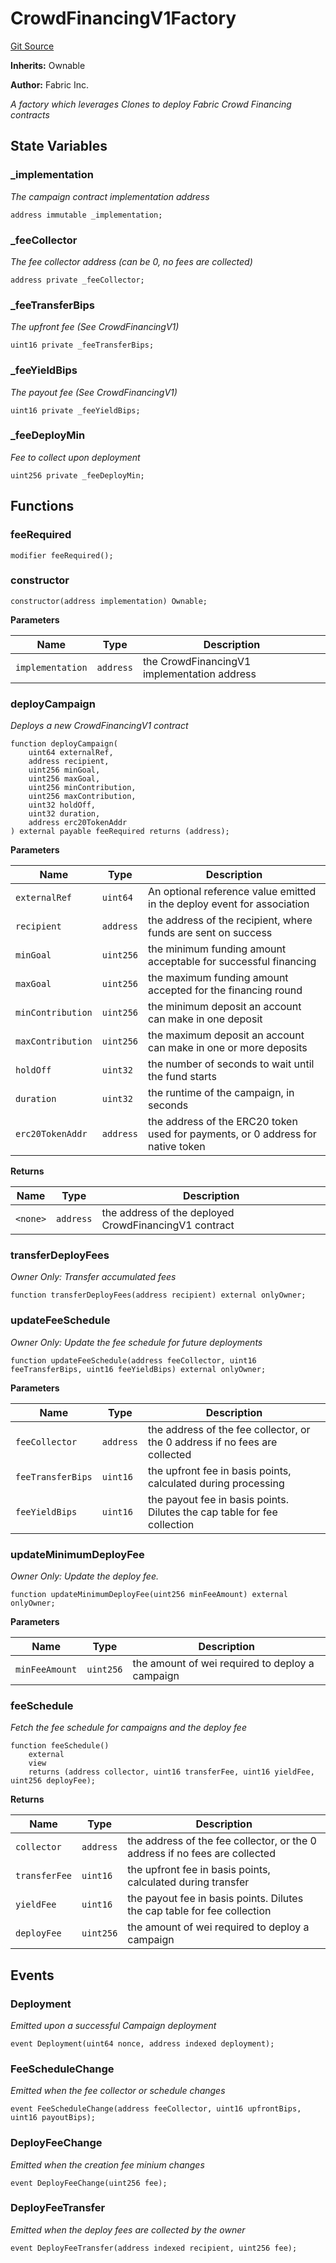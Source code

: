 # CrowdFinancingV1Factory
[Git Source](https://github.com/withfabricxyz/contracts/blob/278bdebcf91ed312b0e42a13dea32dd48dd6b6b8/src/finance/CrowdFinancingV1Factory.sol)

**Inherits:**
Ownable

**Author:**
Fabric Inc.

*A factory which leverages Clones to deploy Fabric Crowd Financing contracts*


## State Variables
### _implementation
*The campaign contract implementation address*


```solidity
address immutable _implementation;
```


### _feeCollector
*The fee collector address (can be 0, no fees are collected)*


```solidity
address private _feeCollector;
```


### _feeTransferBips
*The upfront fee (See CrowdFinancingV1)*


```solidity
uint16 private _feeTransferBips;
```


### _feeYieldBips
*The payout fee (See CrowdFinancingV1)*


```solidity
uint16 private _feeYieldBips;
```


### _feeDeployMin
*Fee to collect upon deployment*


```solidity
uint256 private _feeDeployMin;
```


## Functions
### feeRequired


```solidity
modifier feeRequired();
```

### constructor


```solidity
constructor(address implementation) Ownable;
```
**Parameters**

|Name|Type|Description|
|----|----|-----------|
|`implementation`|`address`|the CrowdFinancingV1 implementation address|


### deployCampaign

*Deploys a new CrowdFinancingV1 contract*


```solidity
function deployCampaign(
    uint64 externalRef,
    address recipient,
    uint256 minGoal,
    uint256 maxGoal,
    uint256 minContribution,
    uint256 maxContribution,
    uint32 holdOff,
    uint32 duration,
    address erc20TokenAddr
) external payable feeRequired returns (address);
```
**Parameters**

|Name|Type|Description|
|----|----|-----------|
|`externalRef`|`uint64`|An optional reference value emitted in the deploy event for association|
|`recipient`|`address`|the address of the recipient, where funds are sent on success|
|`minGoal`|`uint256`|the minimum funding amount acceptable for successful financing|
|`maxGoal`|`uint256`|the maximum funding amount accepted for the financing round|
|`minContribution`|`uint256`|the minimum deposit an account can make in one deposit|
|`maxContribution`|`uint256`|the maximum deposit an account can make in one or more deposits|
|`holdOff`|`uint32`|the number of seconds to wait until the fund starts|
|`duration`|`uint32`|the runtime of the campaign, in seconds|
|`erc20TokenAddr`|`address`|the address of the ERC20 token used for payments, or 0 address for native token|

**Returns**

|Name|Type|Description|
|----|----|-----------|
|`<none>`|`address`|the address of the deployed CrowdFinancingV1 contract|


### transferDeployFees

*Owner Only: Transfer accumulated fees*


```solidity
function transferDeployFees(address recipient) external onlyOwner;
```

### updateFeeSchedule

*Owner Only: Update the fee schedule for future deployments*


```solidity
function updateFeeSchedule(address feeCollector, uint16 feeTransferBips, uint16 feeYieldBips) external onlyOwner;
```
**Parameters**

|Name|Type|Description|
|----|----|-----------|
|`feeCollector`|`address`|the address of the fee collector, or the 0 address if no fees are collected|
|`feeTransferBips`|`uint16`|the upfront fee in basis points, calculated during processing|
|`feeYieldBips`|`uint16`|the payout fee in basis points. Dilutes the cap table for fee collection|


### updateMinimumDeployFee

*Owner Only: Update the deploy fee.*


```solidity
function updateMinimumDeployFee(uint256 minFeeAmount) external onlyOwner;
```
**Parameters**

|Name|Type|Description|
|----|----|-----------|
|`minFeeAmount`|`uint256`|the amount of wei required to deploy a campaign|


### feeSchedule

*Fetch the fee schedule for campaigns and the deploy fee*


```solidity
function feeSchedule()
    external
    view
    returns (address collector, uint16 transferFee, uint16 yieldFee, uint256 deployFee);
```
**Returns**

|Name|Type|Description|
|----|----|-----------|
|`collector`|`address`|the address of the fee collector, or the 0 address if no fees are collected|
|`transferFee`|`uint16`|the upfront fee in basis points, calculated during transfer|
|`yieldFee`|`uint16`|the payout fee in basis points. Dilutes the cap table for fee collection|
|`deployFee`|`uint256`|the amount of wei required to deploy a campaign|


## Events
### Deployment
*Emitted upon a successful Campaign deployment*


```solidity
event Deployment(uint64 nonce, address indexed deployment);
```

### FeeScheduleChange
*Emitted when the fee collector or schedule changes*


```solidity
event FeeScheduleChange(address feeCollector, uint16 upfrontBips, uint16 payoutBips);
```

### DeployFeeChange
*Emitted when the creation fee minium changes*


```solidity
event DeployFeeChange(uint256 fee);
```

### DeployFeeTransfer
*Emitted when the deploy fees are collected by the owner*


```solidity
event DeployFeeTransfer(address indexed recipient, uint256 fee);
```

